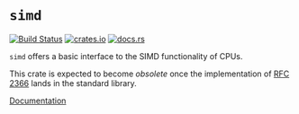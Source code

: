 # `simd`

[![Build Status](https://travis-ci.org/hsivonen/simd.svg?branch=master)](https://travis-ci.org/hsivonen/simd)
[![crates.io](https://meritbadge.herokuapp.com/simd)](https://crates.io/crates/simd)
[![docs.rs](https://docs.rs/simd/badge.svg)](https://docs.rs/simd/)

`simd` offers a basic interface to the SIMD functionality of CPUs.

This crate is expected to become _obsolete_ once the implementation of [RFC 2366](https://github.com/rust-lang/rfcs/pull/2366) lands in the standard library.

[Documentation](https://docs.rs/simd)
